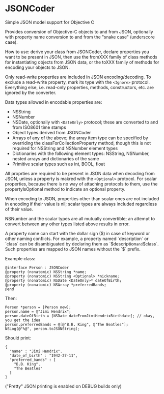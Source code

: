 # JSONCoder
Simple JSON model support for Objective C

Provides conversion of Objective-C objects to and from JSON, optionally with property name conversion to and from the "snake case" (underscore case).

How to use: derive your class from JSONCoder, declare properties you want to be present in JSON, then use the fromXXX family of class methods for instantiating objects from JSON data, or the toXXX family of methods for encoding your objects to JSON.

Only read-write properties are included in JSON encoding/decoding. To exclude a read-write property, mark its type with the `<Ignore>` protocol. Everything else, i.e. read-only properties, methods, constructors, etc. are ignored by the converter.

Data types allowed in encodable properties are:
	
- NSString
- NSNumber
- NSDate, optionally with `<DateOnly>` protocol; these are converted to and from ISO8601 time stamps
- Object types derived from JSONCoder
- Arrays of any of the above; the array item type can be specified by overriding the classForCollectionProperty method, though this is not required for NSString and NSNumber element types
- Dictionaries with the following element types: NSString, NSNumber, nested arrays and dictionaries of the same
- Primitive scalar types such as int, BOOL, float

All proprties are required to be present in JSON data when decoding from JSON, unless a property is makred with the `<Optional>` protocol. For scalar properties, because there is no way of attaching protocols to them, use the propertyIsOptional method to indicate an optional property.
	
When encoding to JSON, properties other than scalar ones are not included in encoding if their value is nil; scalar types are always included regardless of their value.

NSNumber and the scalar types are all mutually convertible; an attempt to convert between any other types listed above results in error.

A property name can start with the dollar sign ($) in case of keyword or other naming conflicts. For example, a property named `description` or `class` can be disambiguated by declaring them as `$description` and `$class`. Such properties are mapped to JSON names without the `$` prefix.

Example class:

    @interface Person : JSONCoder
    @property (nonatomic) NSString *name;
    @property (nonatomic) NSString <Optional> *nickname;
    @property (nonatomic) NSDate <DateOnly>* dateOfBirth;
    @property (nonatomic) NSArray *preferredBands;
    @end

Then:

    Person *person = [Person new];
    person.name = @"Jimi Hendrix";
    person.dateOfBirth = [NSDate dateFromJimiHendrixBirthdate]; // okay, you get the idea
    person.preferredBands = @[@"B.B. King", @"The Beatles"];
    NSLog(@"%@", person.toJSONString);

Should print:

    {
      "name" : "Jimi Hendrix",
      "date_of_birth" : "1942-27-11",
      "preferred_bands" : [
        "B.B. King",
        "The Beatles"
      ]
    }

("Pretty" JSON printing is enabled on DEBUG builds only)
